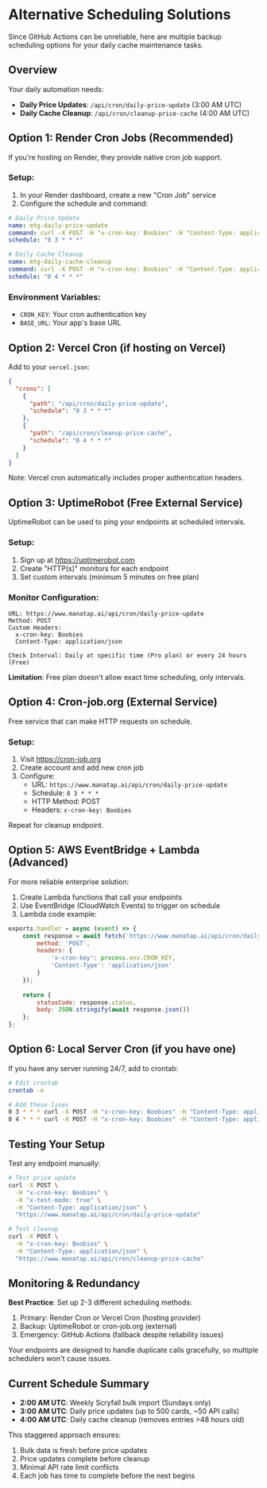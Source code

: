 # Alternative Scheduling Solutions

Since GitHub Actions can be unreliable, here are multiple backup scheduling options for your daily cache maintenance tasks.

## Overview

Your daily automation needs:
- **Daily Price Updates**: `/api/cron/daily-price-update` (3:00 AM UTC)
- **Daily Cache Cleanup**: `/api/cron/cleanup-price-cache` (4:00 AM UTC)

## Option 1: Render Cron Jobs (Recommended)

If you're hosting on Render, they provide native cron job support.

### Setup:
1. In your Render dashboard, create a new "Cron Job" service
2. Configure the schedule and command:

```yaml
# Daily Price Update
name: mtg-daily-price-update
command: curl -X POST -H "x-cron-key: Boobies" -H "Content-Type: application/json" "https://www.manatap.ai/api/cron/daily-price-update"
schedule: "0 3 * * *"
```

```yaml
# Daily Cache Cleanup  
name: mtg-daily-cache-cleanup
command: curl -X POST -H "x-cron-key: Boobies" -H "Content-Type: application/json" "https://www.manatap.ai/api/cron/cleanup-price-cache"
schedule: "0 4 * * *"
```

### Environment Variables:
- `CRON_KEY`: Your cron authentication key
- `BASE_URL`: Your app's base URL

## Option 2: Vercel Cron (if hosting on Vercel)

Add to your `vercel.json`:

```json
{
  "crons": [
    {
      "path": "/api/cron/daily-price-update",
      "schedule": "0 3 * * *"
    },
    {
      "path": "/api/cron/cleanup-price-cache", 
      "schedule": "0 4 * * *"
    }
  ]
}
```

Note: Vercel cron automatically includes proper authentication headers.

## Option 3: UptimeRobot (Free External Service)

UptimeRobot can be used to ping your endpoints at scheduled intervals.

### Setup:
1. Sign up at https://uptimerobot.com
2. Create "HTTP(s)" monitors for each endpoint
3. Set custom intervals (minimum 5 minutes on free plan)

### Monitor Configuration:
```
URL: https://www.manatap.ai/api/cron/daily-price-update
Method: POST
Custom Headers:
  x-cron-key: Boobies
  Content-Type: application/json

Check Interval: Daily at specific time (Pro plan) or every 24 hours (Free)
```

**Limitation**: Free plan doesn't allow exact time scheduling, only intervals.

## Option 4: Cron-job.org (External Service)

Free service that can make HTTP requests on schedule.

### Setup:
1. Visit https://cron-job.org
2. Create account and add new cron job
3. Configure:
   - URL: `https://www.manatap.ai/api/cron/daily-price-update`
   - Schedule: `0 3 * * *`
   - HTTP Method: POST
   - Headers: `x-cron-key: Boobies`

Repeat for cleanup endpoint.

## Option 5: AWS EventBridge + Lambda (Advanced)

For more reliable enterprise solution:

1. Create Lambda functions that call your endpoints
2. Use EventBridge (CloudWatch Events) to trigger on schedule
3. Lambda code example:

```javascript
exports.handler = async (event) => {
    const response = await fetch('https://www.manatap.ai/api/cron/daily-price-update', {
        method: 'POST',
        headers: {
            'x-cron-key': process.env.CRON_KEY,
            'Content-Type': 'application/json'
        }
    });
    
    return {
        statusCode: response.status,
        body: JSON.stringify(await response.json())
    };
};
```

## Option 6: Local Server Cron (if you have one)

If you have any server running 24/7, add to crontab:

```bash
# Edit crontab
crontab -e

# Add these lines
0 3 * * * curl -X POST -H "x-cron-key: Boobies" -H "Content-Type: application/json" "https://www.manatap.ai/api/cron/daily-price-update"
0 4 * * * curl -X POST -H "x-cron-key: Boobies" -H "Content-Type: application/json" "https://www.manatap.ai/api/cron/cleanup-price-cache"
```

## Testing Your Setup

Test any endpoint manually:

```bash
# Test price update
curl -X POST \
  -H "x-cron-key: Boobies" \
  -H "x-test-mode: true" \
  -H "Content-Type: application/json" \
  "https://www.manatap.ai/api/cron/daily-price-update"

# Test cleanup
curl -X POST \
  -H "x-cron-key: Boobies" \
  -H "Content-Type: application/json" \
  "https://www.manatap.ai/api/cron/cleanup-price-cache"
```

## Monitoring & Redundancy

**Best Practice**: Set up 2-3 different scheduling methods:
1. Primary: Render Cron or Vercel Cron (hosting provider)
2. Backup: UptimeRobot or cron-job.org (external)
3. Emergency: GitHub Actions (fallback despite reliability issues)

Your endpoints are designed to handle duplicate calls gracefully, so multiple schedulers won't cause issues.

## Current Schedule Summary

- **2:00 AM UTC**: Weekly Scryfall bulk import (Sundays only)
- **3:00 AM UTC**: Daily price updates (up to 500 cards, ~50 API calls)
- **4:00 AM UTC**: Daily cache cleanup (removes entries >48 hours old)

This staggered approach ensures:
1. Bulk data is fresh before price updates
2. Price updates complete before cleanup
3. Minimal API rate limit conflicts
4. Each job has time to complete before the next begins